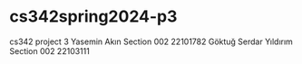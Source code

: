 # cs342spring2024-p3
cs342 project 3 
Yasemin Akın Section 002 22101782
Göktuğ Serdar Yıldırım Section 002 22103111